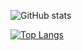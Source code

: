![GitHub stats](https://github-readme-stats.vercel.app/api?username=zd247&count_private=true&show_icons=true&theme=dracula)

[![Top Langs](https://github-readme-stats.vercel.app/api/top-langs/?username=anuraghazra&layout=compact&langs_count=8&hide=html,css)](https://github.com/zd247/github-readme-stats)

 
